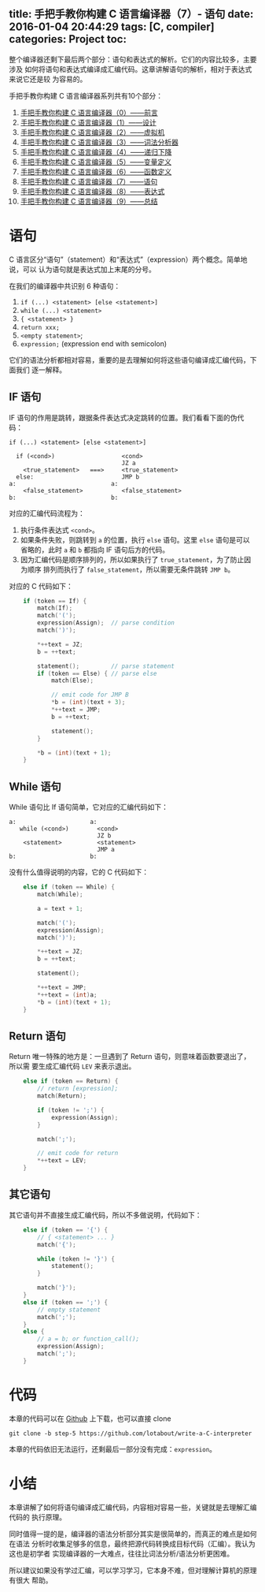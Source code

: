 title: 手把手教你构建 C 语言编译器（7）- 语句
date: 2016-01-04 20:44:29
tags: [C, compiler]
categories: Project
toc:
---

整个编译器还剩下最后两个部分：语句和表达式的解析。它们的内容比较多，主要涉及
如何将语句和表达式编译成汇编代码。这章讲解语句的解析，相对于表达式来说它还是较
为容易的。

<!--more-->
手把手教你构建 C 语言编译器系列共有10个部分：
1. [手把手教你构建 C 语言编译器（0）——前言](http://lotabout.me/2015/write-a-C-interpreter-0/)
2. [手把手教你构建 C 语言编译器（1）——设计](http://lotabout.me/2015/write-a-C-interpreter-1/)
3. [手把手教你构建 C 语言编译器（2）——虚拟机](http://lotabout.me/2015/write-a-C-interpreter-2/)
4. [手把手教你构建 C 语言编译器（3）——词法分析器](http://lotabout.me/2015/write-a-C-interpreter-3/)
4. [手把手教你构建 C 语言编译器（4）——递归下降](http://lotabout.me/2016/write-a-C-interpreter-4/)
5. [手把手教你构建 C 语言编译器（5）——变量定义](http://lotabout.me/2016/write-a-C-interpreter-5/)
6. [手把手教你构建 C 语言编译器（6）——函数定义](http://lotabout.me/2016/write-a-C-interpreter-6/)
7. [手把手教你构建 C 语言编译器（7）——语句](http://lotabout.me/2016/write-a-C-interpreter-7/)
8. [手把手教你构建 C 语言编译器（8）——表达式](http://lotabout.me/2016/write-a-C-interpreter-8/)
0. [手把手教你构建 C 语言编译器（9）——总结](http://lotabout.me/2016/write-a-C-interpreter-9/)

# 语句

C 语言区分“语句”（statement）和“表达式”（expression）两个概念。简单地说，可以
认为语句就是表达式加上末尾的分号。

在我们的编译器中共识别 6 种语句：

1. `if (...) <statement> [else <statement>]`
2. `while (...) <statement>`
3. `{ <statement> }`
4. `return xxx;`
5. `<empty statement>`;
6. `expression;` (expression end with semicolon)

它们的语法分析都相对容易，重要的是去理解如何将这些语句编译成汇编代码，下面我们
逐一解释。

## IF 语句

IF 语句的作用是跳转，跟据条件表达式决定跳转的位置。我们看看下面的伪代码：

```
if (...) <statement> [else <statement>]

  if (<cond>)                   <cond>
                                JZ a
    <true_statement>   ===>     <true_statement>
  else:                         JMP b
a:                           a:
    <false_statement>           <false_statement>
b:                           b:
```

对应的汇编代码流程为：

1. 执行条件表达式 `<cond>`。
2. 如果条件失败，则跳转到 `a` 的位置，执行 `else` 语句。这里 `else` 语句是可以
   省略的，此时 `a` 和 `b` 都指向 IF 语句后方的代码。
3. 因为汇编代码是顺序排列的，所以如果执行了 `true_statement`，为了防止因为顺序
   排列而执行了 `false_statement`，所以需要无条件跳转 `JMP b`。

对应的 C 代码如下：

```c
    if (token == If) {
        match(If);
        match('(');
        expression(Assign);  // parse condition
        match(')');

        *++text = JZ;
        b = ++text;

        statement();         // parse statement
        if (token == Else) { // parse else
            match(Else);

            // emit code for JMP B
            *b = (int)(text + 3);
            *++text = JMP;
            b = ++text;

            statement();
        }

        *b = (int)(text + 1);
    }
```

## While 语句

While 语句比 If 语句简单，它对应的汇编代码如下：

```
a:                     a:
   while (<cond>)        <cond>
                         JZ b
    <statement>          <statement>
                         JMP a
b:                     b:
```

没有什么值得说明的内容，它的 C 代码如下：

```c
    else if (token == While) {
        match(While);

        a = text + 1;

        match('(');
        expression(Assign);
        match(')');

        *++text = JZ;
        b = ++text;

        statement();

        *++text = JMP;
        *++text = (int)a;
        *b = (int)(text + 1);
    }
```

## Return 语句

Return 唯一特殊的地方是：一旦遇到了 Return 语句，则意味着函数要退出了，所以需
要生成汇编代码 `LEV` 来表示退出。

```c
    else if (token == Return) {
        // return [expression];
        match(Return);

        if (token != ';') {
            expression(Assign);
        }

        match(';');

        // emit code for return
        *++text = LEV;
    }
```

## 其它语句

其它语句并不直接生成汇编代码，所以不多做说明，代码如下：

```c
    else if (token == '{') {
        // { <statement> ... }
        match('{');

        while (token != '}') {
            statement();
        }

        match('}');
    }
    else if (token == ';') {
        // empty statement
        match(';');
    }
    else {
        // a = b; or function_call();
        expression(Assign);
        match(';');
    }
```

# 代码

本章的代码可以在 [Github](https://github.com/lotabout/write-a-C-interpreter/tree/step-5) 上下载，也可以直接 clone

```
git clone -b step-5 https://github.com/lotabout/write-a-C-interpreter
```

本章的代码依旧无法运行，还剩最后一部分没有完成：`expression`。

# 小结

本章讲解了如何将语句编译成汇编代码，内容相对容易一些，关键就是去理解汇编代码的
执行原理。

同时值得一提的是，编译器的语法分析部分其实是很简单的，而真正的难点是如何在语法
分析时收集足够多的信息，最终把源代码转换成目标代码（汇编）。我认为这也是初学者
实现编译器的一大难点，往往比词法分析/语法分析更困难。

所以建议如果没有学过汇编，可以学习学习，它本身不难，但对理解计算机的原理有很大
帮助。
